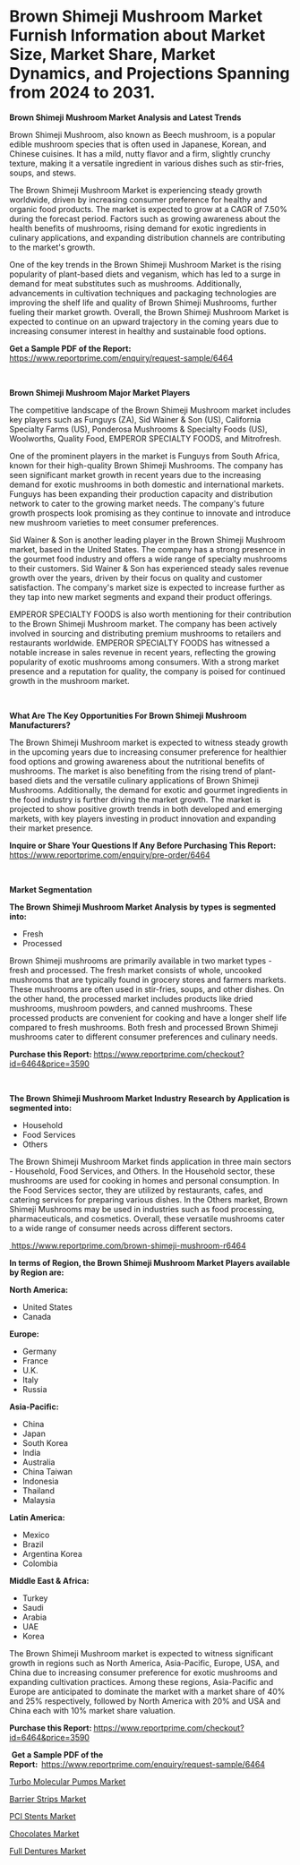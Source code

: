 <p><h1>Brown Shimeji Mushroom Market Furnish Information about Market Size, Market Share, Market Dynamics, and Projections Spanning from 2024 to 2031.</h1></p><p><strong>Brown Shimeji Mushroom Market Analysis and Latest Trends</strong></p>
<p><p>Brown Shimeji Mushroom, also known as Beech mushroom, is a popular edible mushroom species that is often used in Japanese, Korean, and Chinese cuisines. It has a mild, nutty flavor and a firm, slightly crunchy texture, making it a versatile ingredient in various dishes such as stir-fries, soups, and stews.</p><p>The Brown Shimeji Mushroom Market is experiencing steady growth worldwide, driven by increasing consumer preference for healthy and organic food products. The market is expected to grow at a CAGR of 7.50% during the forecast period. Factors such as growing awareness about the health benefits of mushrooms, rising demand for exotic ingredients in culinary applications, and expanding distribution channels are contributing to the market's growth.</p><p>One of the key trends in the Brown Shimeji Mushroom Market is the rising popularity of plant-based diets and veganism, which has led to a surge in demand for meat substitutes such as mushrooms. Additionally, advancements in cultivation techniques and packaging technologies are improving the shelf life and quality of Brown Shimeji Mushrooms, further fueling their market growth. Overall, the Brown Shimeji Mushroom Market is expected to continue on an upward trajectory in the coming years due to increasing consumer interest in healthy and sustainable food options.</p></p>
<p><strong>Get a Sample PDF of the Report:&nbsp;</strong> <a href="https://www.reportprime.com/enquiry/request-sample/6464">https://www.reportprime.com/enquiry/request-sample/6464</a></p>
<p>&nbsp;</p>
<p><strong>Brown Shimeji Mushroom Major Market Players</strong></p>
<p><p>The competitive landscape of the Brown Shimeji Mushroom market includes key players such as Funguys (ZA), Sid Wainer & Son (US), California Specialty Farms (US), Ponderosa Mushrooms & Specialty Foods (US), Woolworths, Quality Food, EMPEROR SPECIALTY FOODS, and Mitrofresh.</p><p>One of the prominent players in the market is Funguys from South Africa, known for their high-quality Brown Shimeji Mushrooms. The company has seen significant market growth in recent years due to the increasing demand for exotic mushrooms in both domestic and international markets. Funguys has been expanding their production capacity and distribution network to cater to the growing market needs. The company's future growth prospects look promising as they continue to innovate and introduce new mushroom varieties to meet consumer preferences.</p><p>Sid Wainer & Son is another leading player in the Brown Shimeji Mushroom market, based in the United States. The company has a strong presence in the gourmet food industry and offers a wide range of specialty mushrooms to their customers. Sid Wainer & Son has experienced steady sales revenue growth over the years, driven by their focus on quality and customer satisfaction. The company's market size is expected to increase further as they tap into new market segments and expand their product offerings.</p><p>EMPEROR SPECIALTY FOODS is also worth mentioning for their contribution to the Brown Shimeji Mushroom market. The company has been actively involved in sourcing and distributing premium mushrooms to retailers and restaurants worldwide. EMPEROR SPECIALTY FOODS has witnessed a notable increase in sales revenue in recent years, reflecting the growing popularity of exotic mushrooms among consumers. With a strong market presence and a reputation for quality, the company is poised for continued growth in the mushroom market.</p></p>
<p>&nbsp;</p>
<p><strong>What Are The Key Opportunities For Brown Shimeji Mushroom Manufacturers?</strong></p>
<p><p>The Brown Shimeji Mushroom market is expected to witness steady growth in the upcoming years due to increasing consumer preference for healthier food options and growing awareness about the nutritional benefits of mushrooms. The market is also benefiting from the rising trend of plant-based diets and the versatile culinary applications of Brown Shimeji Mushrooms. Additionally, the demand for exotic and gourmet ingredients in the food industry is further driving the market growth. The market is projected to show positive growth trends in both developed and emerging markets, with key players investing in product innovation and expanding their market presence.</p></p>
<p><strong>Inquire or Share Your Questions If Any Before Purchasing This Report:</strong> <a href="https://www.reportprime.com/enquiry/pre-order/6464">https://www.reportprime.com/enquiry/pre-order/6464</a></p>
<p>&nbsp;</p>
<p><strong>Market Segmentation</strong></p>
<p><strong>The Brown Shimeji Mushroom Market Analysis by types is segmented into:</strong></p>
<p><ul><li>Fresh</li><li>Processed</li></ul></p>
<p><p>Brown Shimeji mushrooms are primarily available in two market types - fresh and processed. The fresh market consists of whole, uncooked mushrooms that are typically found in grocery stores and farmers markets. These mushrooms are often used in stir-fries, soups, and other dishes. On the other hand, the processed market includes products like dried mushrooms, mushroom powders, and canned mushrooms. These processed products are convenient for cooking and have a longer shelf life compared to fresh mushrooms. Both fresh and processed Brown Shimeji mushrooms cater to different consumer preferences and culinary needs.</p></p>
<p><strong>Purchase this Report:&nbsp;</strong><a href="https://www.reportprime.com/checkout?id=6464&price=3590">https://www.reportprime.com/checkout?id=6464&price=3590</a></p>
<p>&nbsp;</p>
<p><strong>The Brown Shimeji Mushroom Market Industry Research by Application is segmented into:</strong></p>
<p><ul><li>Household</li><li>Food Services</li><li>Others</li></ul></p>
<p><p>The Brown Shimeji Mushroom Market finds application in three main sectors - Household, Food Services, and Others. In the Household sector, these mushrooms are used for cooking in homes and personal consumption. In the Food Services sector, they are utilized by restaurants, cafes, and catering services for preparing various dishes. In the Others market, Brown Shimeji Mushrooms may be used in industries such as food processing, pharmaceuticals, and cosmetics. Overall, these versatile mushrooms cater to a wide range of consumer needs across different sectors.</p></p>
<p><a href="https://www.reportprime.com/brown-shimeji-mushroom-r6464">&nbsp;https://www.reportprime.com/brown-shimeji-mushroom-r6464</a></p>
<p><strong>In terms of Region, the Brown Shimeji Mushroom Market Players available by Region are:</strong></p>
<p>
    <p> <strong> North America: </strong>
        <ul>
            <li>United States</li>
            <li>Canada</li>
        </ul>
        </p> 
    <p> <strong> Europe: </strong>
        <ul>
            <li>Germany</li>
            <li>France</li>
            <li>U.K.</li>
            <li>Italy</li>
            <li>Russia</li>
        </ul>
        </p> 
    <p> <strong> Asia-Pacific: </strong>
        <ul>
            <li>China</li>
            <li>Japan</li>
            <li>South Korea</li>
            <li>India</li>
            <li>Australia</li>
            <li>China Taiwan</li>
            <li>Indonesia</li>
            <li>Thailand</li>
            <li>Malaysia</li>
        </ul>
        </p> 
    <p> <strong> Latin America: </strong>
        <ul>
            <li>Mexico</li>
            <li>Brazil</li>
            <li>Argentina Korea</li>
            <li>Colombia</li>
        </ul>
        </p> 
    <p> <strong> Middle East & Africa: </strong>
        <ul>
            <li>Turkey</li>
            <li>Saudi</li>
            <li>Arabia</li>
            <li>UAE</li>
            <li>Korea</li>
        </ul>
    </p>
    </p>
<p><p>The Brown Shimeji Mushroom market is expected to witness significant growth in regions such as North America, Asia-Pacific, Europe, USA, and China due to increasing consumer preference for exotic mushrooms and expanding cultivation practices. Among these regions, Asia-Pacific and Europe are anticipated to dominate the market with a market share of 40% and 25% respectively, followed by North America with 20% and USA and China each with 10% market share valuation.</p></p>
<p><strong>Purchase this Report: </strong><a href="https://www.reportprime.com/checkout?id=6464&price=3590">https://www.reportprime.com/checkout?id=6464&price=3590</a></p>
<p>&nbsp;<strong>Get a Sample PDF of the Report:&nbsp;&nbsp;</strong><a href="https://www.reportprime.com/enquiry/request-sample/6464">https://www.reportprime.com/enquiry/request-sample/6464</a></p>
<p><strong></strong></p>
<p><p><a href="https://www.linkedin.com/pulse/turbo-molecular-pumps-market-size-share-analysis-growth-8hfhe?trackingId=%2FInaL97eQYeycZ8TZOqU1w%3D%3D">Turbo Molecular Pumps Market</a></p><p><a href="https://www.linkedin.com/pulse/global-barrier-strips-market-size-expected-experience-y6jle?trackingId=E2L1hxL7R2WGog1RfqalnQ%3D%3D">Barrier Strips Market</a></p><p><a href="https://medium.com/@omamuller/pci-stents-market-forecasts-market-trends-and-impact-analysis-2024-2031-a89c3160519b">PCI Stents Market</a></p><p><a href="https://github.com/RichRobinson5/Market-Research-Report-List-6/blob/main/chocolates-market.md">Chocolates Market</a></p><p><a href="https://medium.com/@jewelmohr42/full-dentures-market-size-is-growing-at-cagr-of-5-this-report-covers-analysis-by-market-8625b8dbe37c">Full Dentures Market</a></p></p>